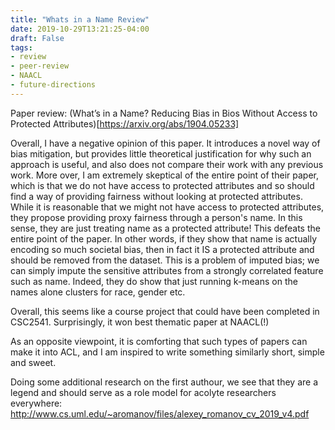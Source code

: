 ```yaml
---
title: "Whats in a Name Review"
date: 2019-10-29T13:21:25-04:00
draft: False
tags: 
- review
- peer-review
- NAACL
- future-directions
---
```


Paper review:
(What’s in a Name? Reducing Bias in Bios Without Access to Protected Attributes)[https://arxiv.org/abs/1904.05233]

Overall, I have a negative opinion of this paper. It introduces a novel way of bias mitigation, but provides little theoretical justification for why such an approach is useful, and also does not compare their work with any previous work. More over, I am extremely skeptical of the entire point of their paper, which is that we do not have access to protected attributes and so should find a way of providing fairness without looking at protected attributes. While it is reasonable that we might not have access to protected attributes, they propose providing proxy fairness through a person's name. In this sense, they are just treating name as a protected attribute! This defeats the entire point of the paper. In other words, if they show that name is actually encoding so much societal bias, then in fact it IS a protected attribute and should be removed from the dataset. This is a problem of imputed bias; we can simply impute the sensitive attributes from a strongly correlated feature such as name. Indeed, they do show that just running k-means on the names alone clusters for race, gender etc. 

Overall, this seems like a course project that could have been completed in CSC2541. Surprisingly, it won best thematic paper at NAACL(!)

As an opposite viewpoint, it is comforting that such types of papers can make it into ACL, and I am inspired to write something similarly short, simple and sweet. 

Doing some additional research on the first authour, we see that they are a legend and should serve as a role model for acolyte researchers everywhere: http://www.cs.uml.edu/~aromanov/files/alexey_romanov_cv_2019_v4.pdf 

